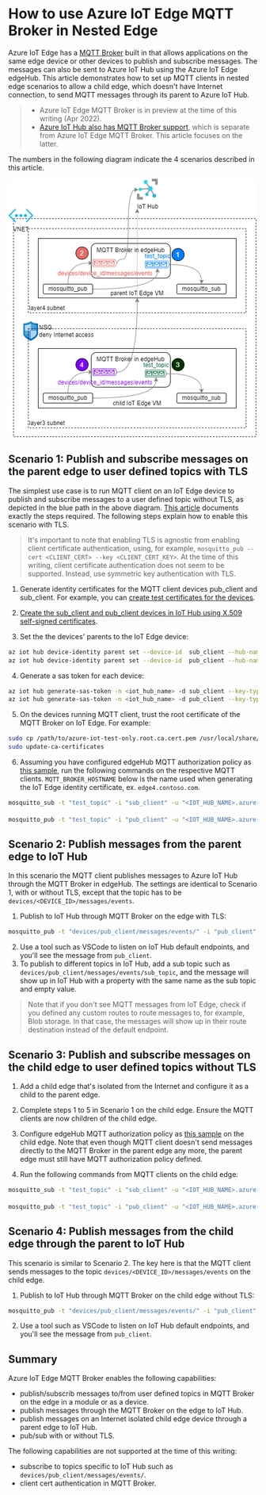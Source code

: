 # How to use Azure IoT Edge MQTT Broker in Nested Edge

Azure IoT Edge has a [MQTT Broker](https://docs.microsoft.com/en-us/azure/iot-edge/how-to-publish-subscribe?view=iotedge-2020-11) built in that allows applications on the same edge device or other devices to publish and subscribe messages. The messages can also be sent to Azure IoT Hub using the Azure IoT Edge edgeHub. This article demonstrates how to set up MQTT clients in nested edge scenarios to allow a child edge, which doesn't have Internet connection, to send MQTT messages through its parent to Azure IoT Hub.

> * Azure IoT Edge MQTT Broker is in preview at the time of this writing (Apr 2022).
> * [Azure IoT Hub also has MQTT Broker support](https://docs.microsoft.com/en-us/azure/iot-hub/iot-hub-mqtt-support), which is separate from Azure IoT Edge MQTT Broker. This article focuses on the latter. 

The numbers in the following diagram indicate the 4 scenarios described in this article.

<img src="media/mqtt_parent_edge.png" />

## Scenario 1: Publish and subscribe messages on the parent edge to user defined topics with TLS
The simplest use case is to run MQTT client on an IoT Edge device to publish and subscribe messages to a user defined topic without TLS, as depicted in the blue path in the above diagram. [This article](https://docs.microsoft.com/en-us/azure/iot-edge/how-to-publish-subscribe?view=iotedge-2020-11#symmetric-keys-authentication-without-tls) documents exactly the steps required. The following steps explain how to enable this scenario with TLS. 

> It's important to note that enabling TLS is agnostic from enabling client certificate authentication, using, for example, `mosquitto_pub --cert <CLIENT_CERT> --key <CLIENT_CERT_KEY>`. At the time of this writing, client certificate authentication does not seem to be supported. Instead, use symmetric key authentication with TLS.

1. Generate identity certificates for the MQTT client devices pub_client and sub_client. For example, you can [create test certificates for the devices](https://docs.microsoft.com/en-us/azure/iot-edge/how-to-create-test-certificates?view=iotedge-2020-11#linux-3).

2. [Create the sub_client and pub_client devices in IoT Hub using X.509 self-signed certificates](https://docs.microsoft.com/en-us/azure/iot-edge/how-to-authenticate-downstream-device?view=iotedge-2020-11#x509-self-signed-authentication).

3. Set the the devices' parents to the IoT Edge device:
```bash
az iot hub device-identity parent set --device-id  sub_client --hub-name <iot_hub_name> --pd <edge_device_id>
az iot hub device-identity parent set --device-id  pub_client --hub-name <iot_hub_name> --pd <edge_device_id>
```

4. Generate a sas token for each device: 
```bash
az iot hub generate-sas-token -n <iot_hub_name> -d sub_client --key-type primary --du 3600
az iot hub generate-sas-token -n <iot_hub_name> -d pub_client --key-type primary --du 3600
```

5. On the devices running MQTT client, trust the root certificate of the MQTT Broker on IoT Edge. For example:
```bash
sudo cp /path/to/azure-iot-test-only.root.ca.cert.pem /usr/local/share/ca-certificates/azure-iot-test-only.root.ca.cert.pem.crt
sudo update-ca-certificates
```

6. Assuming you have configured edgeHub MQTT authorization policy as [this sample](https://docs.microsoft.com/en-us/azure/iot-edge/how-to-publish-subscribe?view=iotedge-2020-11#authorize-publisher-and-subscriber-clients), run the following commands on the respective MQTT clients. `MQTT_BROKER_HOSTNAME` below is the name used when generating the IoT Edge identity certificate, ex. `edge4.contoso.com`.

```bash
mosquitto_sub -t "test_topic" -i "sub_client" -u "<IOT_HUB_NAME>.azure-devices.net/sub_client/?api-version=2018-06-30" -P "<SAS_TOKEN_GENERATED_FOR sub_client>" -h "<MQTT_BROKER_HOSTNAME>" -V mqttv311 -p 8883 --cafile /path/to/root_ca.crt

mosquitto_pub -t "test_topic" -i "pub_client" -u "<IOT_HUB_NAME>.azure-devices.net/pub_client/?api-version=2018-06-30" -P "<SAS_TOKEN_GENERATED_FOR pub_client>" -h "<MQTT_BROKER_HOSTNAME>" -V mqttv311 -p 8883 --cafile /path/to/root_ca.crt -m "helloTLS" 
```

## Scenario 2: Publish messages from the parent edge to IoT Hub
In this scenario the MQTT client publishes messages to Azure IoT Hub through the MQTT Broker in edgeHub. The settings are identical to Scenario 1, with or without TLS, except that the topic has to be `devices/<DEVICE_ID>/messages/events`.

1. Publish to IoT Hub through MQTT Broker on the edge with TLS:
```bash
mosquitto_pub -t "devices/pub_client/messages/events/" -i "pub_client" -u "<IOT_HUB_NAME>.azure-devices.net/pub_client/?api-version=2018-06-30" -P "<SAS_TOKEN_GENERATED_FOR pub_client>" -h "<MQTT_BROKER_HOSTNAME>" -V mqttv311 -p 8883  --cafile /path/to/root_ca.crt -m "helloIoTHub"
```
2. Use a tool such as VSCode to listen on IoT Hub default endpoints, and you'll see the message from `pub_client`.
3. To publish to different topics in IoT Hub, add a sub topic such as `devices/pub_client/messages/events/sub_topic`, and the message will show up in IoT Hub with a property with the same name as the sub topic and empty value.

> Note that if you don't see MQTT messages from IoT Edge, check if you defined any custom routes to route messages to, for example, Blob storage. In that case, the messages will show up in their route destination instead of the default endpoint.

## Scenario 3: Publish and subscribe messages on the child edge to user defined topics without TLS

1. Add a child edge that's isolated from the Internet and configure it as a child to the parent edge.

2. Complete steps 1 to 5 in Scenario 1 on the child edge. Ensure the MQTT clients are now children of the child edge.

3. Configure edgeHub MQTT authorization policy as [this sample](https://docs.microsoft.com/en-us/azure/iot-edge/how-to-publish-subscribe?view=iotedge-2020-11#authorize-publisher-and-subscriber-clients) on the child edge. Note that even though MQTT client doesn't send messages directly to the MQTT Broker in the parent edge any more, the parent edge must still have MQTT authorization policy defined.

4. Run the following commands from MQTT clients on the child edge:

```bash
mosquitto_sub -t "test_topic" -i "sub_client" -u "<IOT_HUB_NAME>.azure-devices.net/sub_client/?api-version=2018-06-30" -P "<SAS_TOKEN_GENERATED_FOR sub_client>" -h localhost -V mqttv311 -p 1883

mosquitto_pub -t "test_topic" -i "pub_client" -u "<IOT_HUB_NAME>.azure-devices.net/pub_client/?api-version=2018-06-30" -P "<SAS_TOKEN_GENERATED_FOR pub_client>" -h localhost -V mqttv311 -p 1883 -m "hello child edge"
```

## Scenario 4: Publish messages from the child edge through the parent to IoT Hub
This scenario is similar to Scenario 2. The key here is that the MQTT client sends messages to the topic `devices/<DEVICE_ID>/messages/events` on the child edge.

1. Publish to IoT Hub through MQTT Broker on the child edge without TLS:
```bash
mosquitto_pub -t "devices/pub_client/messages/events/" -i "pub_client" -u "<IOT_HUB_NAME>.azure-devices.net/pub_client/?api-version=2018-06-30" -P "<SAS_TOKEN_GENERATED_FOR pub_client>" -h localhost -V mqttv311 -p 1883
```

2. Use a tool such as VSCode to listen on IoT Hub default endpoints, and you'll see the message from `pub_client`.

## Summary
Azure IoT Edge MQTT Broker enables the following capabilities:
* publish/subscrib messages to/from user defined topics in MQTT Broker on the edge in a module or as a device.
* publish messages through the MQTT Broker on the edge to IoT Hub.
* publish messages on an Internet isolated child edge device through a parent edge to IoT Hub.
* pub/sub with or without TLS.

The following capabilities are not supported at the time of this writing:
* subscribe to topics specific to IoT Hub such as `devices/pub_client/messages/events/`.
* client cert authentication in MQTT Broker.
